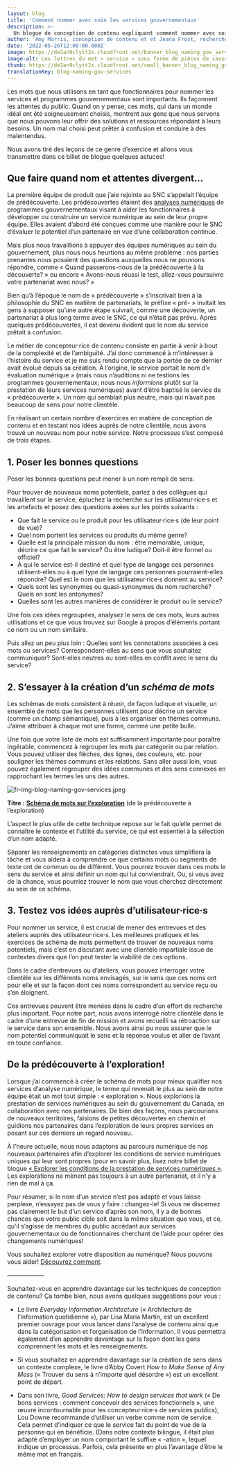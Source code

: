 ```yaml
---
layout: blog
title: 'Comment nommer avec soin les services gouvernementaux'
description: >-
  Un blogue de conception de contenu expliquant comment nommer avec soin les services gouvernementaux. Il est important de bien choisir les noms, car les mots que nous utilisons en tant que fonctionnaires façonnent les attentes des gens. Un nom qui ne convient pas peut porter à confusion et être source de malentendus à l’égard des services et programmes gouvernementaux.
author: 'Amy Morris, conception de contenu et et Jeana Frost, recherche en design'
date: '2022-05-26T12:00:00.000Z'
image: https://de2an9clyit2x.cloudfront.net/banner_blog_naming_gov_services_3e9945e4af.jpeg
image-alt: Les lettres du mot « service » sous forme de pièces de casse-tête dans le désordre, montrant que tout ne s’emboîte pas toujours!
thumb: https://de2an9clyit2x.cloudfront.net/small_banner_blog_naming_gov_services_3e9945e4af.jpeg
translationKey: blog-naming-gov-services
---
```

Les mots que nous utilisons en tant que fonctionnaires pour nommer les services et programmes gouvernementaux sont importants. Ils façonnent les attentes du public. Quand on y pense, ces mots, qui dans un monde idéal ont été soigneusement choisis, montrent aux gens que nous servons que nous pouvons leur offrir des solutions et ressources répondant à leurs besoins. Un nom mal choisi peut prêter à confusion et conduire à des malentendus.   

Nous avons tiré des leçons de ce genre d’exercice et allons vous transmettre dans ce billet de blogue quelques astuces! 

## Que faire quand nom et attentes divergent…

La première équipe de produit que j’aie rejointe au SNC s’appelait l’équipe de prédécouverte. Les prédécouvertes étaient des [analyses numériques](https://github.com/cds-snc/exploration-documentation) de programmes gouvernementaux visant à aider les fonctionnaires à développer ou construire un service numérique au sein de leur propre équipe. Elles avaient d’abord été conçues comme une manière pour le SNC d’évaluer le potentiel d’un partenaire en vue d’une collaboration continue. 

Mais plus nous travaillions à appuyer des équipes numériques au sein du gouvernement, plus nous nous heurtions au même problème : nos parties prenantes nous posaient des questions auxquelles nous ne pouvions répondre, comme « Quand passerons-nous de la prédécouverte à la découverte? » ou encore « Avons-nous réussi le test, allez-vous poursuivre votre partenariat avec nous? »

Bien qu’à l’époque le nom de « prédécouverte » s’inscrivait bien à la philosophie du SNC en matière de partenariats, le préfixe « pré- » invitait les gens à supposer qu’une autre étape suivrait, comme une découverte, un partenariat à plus long terme avec le SNC, ce qui n’était pas prévu. Après quelques prédécouvertes, il est devenu évident que le nom du service prêtait à confusion.

Le métier de concepteur·rice de contenu consiste en partie à venir à bout de la complexité et de l’ambiguïté. J’ai donc commencé à m’intéresser à l’histoire du service et je me suis rendu compte que la portée de ce dernier avait évolué depuis sa création. À l’origine, le service portait le nom d’« évaluation numérique » (mais nous n’auditions ni ne testions les programmes gouvernementaux; nous nous *informions* plutôt sur la prestation de leurs services numériques) avant d’être baptisé le service de « prédécouverte ». Un nom qui semblait plus neutre, mais qui n’avait pas beaucoup de sens pour notre clientèle. 

En réalisant un certain nombre d’exercices en matière de conception de contenu et en testant nos idées auprès de notre clientèle, nous avons trouvé un nouveau nom pour notre service. Notre processus s’est composé de trois étapes.

## 1. Poser les bonnes questions

Poser les bonnes questions peut mener à un nom rempli de sens. 

Pour trouver de nouveaux noms potentiels, parlez à des collègues qui travaillent sur le service, épluchez la recherche sur les utilisateur·rice·s et les artefacts et posez des questions axées sur les points suivants : 

- Que fait le service ou le produit pour les utilisateur·rice·s (de leur point de vue)?
- Quel nom portent les services ou produits du même genre?  
- Quelle est la principale mission du nom : être mémorable, unique, décrire ce que fait le service? Ou être ludique? Doit-il être formel ou officiel?
- À qui le service est-il destiné et quel type de langage ces personnes utilisent-elles ou à quel type de langage ces personnes pourraient-elles répondre? Quel est le nom que les utilisateur·rice·s donnent au service?
- Quels sont les synonymes ou quasi-synonymes du nom recherché? Quels en sont les antonymes? 
- Quelles sont les autres manières de considérer le produit ou le service?

Une fois ces idées regroupées, analysez le sens de ces mots, leurs autres utilisations et ce que vous trouvez sur Google à propos d’éléments portant ce nom ou un nom similaire. 
 
Puis allez un peu plus loin : Quelles sont les connotations associées à ces mots ou services? Correspondent-elles au sens que vous souhaitez communiquer? Sont-elles neutres ou sont-elles en conflit avec le sens du service?

## 2. S’essayer à la création d’un *schéma de mots* 

Les schémas de mots consistent à réunir, de façon ludique et visuelle, un ensemble de mots que les personnes utilisent pour décrire un service (comme un champ sémantique), puis à les organiser en thèmes communs. J’aime attribuer à chaque mot une forme, comme une petite bulle. 

Une fois que votre liste de mots est suffisamment importante pour paraître ingérable, commencez à regrouper les mots par catégorie ou par relation. Vous pouvez utiliser des flèches, des lignes, des couleurs, etc. pour souligner les thèmes communs et les relations. Sans aller aussi loin, vous pouvez également regrouper des idées communes et des sens connexes en rapprochant les termes les uns des autres. 

![fr-img-blog-naming-gov-services.jpeg](https://de2an9clyit2x.cloudfront.net/fr_img_blog_naming_gov_services_f1cce88abc.jpeg)

**Titre :** **[Schéma de mots sur l’exploration](https://miro.com/app/board/o9J_lZkOkQs=/)** (de la prédécouverte à l’exploration)

L’aspect le plus utile de cette technique repose sur le fait qu’elle permet de connaître le contexte et l’utilité du service, ce qui est essentiel à la sélection d’un nom adapté. 

Séparer les renseignements en catégories distinctes vous simplifiera la tâche et vous aidera à comprendre ce que certains mots ou segments de texte ont de commun ou de différent. Vous pourrez trouver dans ces mots le sens du service et ainsi définir un nom qui lui conviendrait. Ou, si vous avez de la chance, vous pourriez trouver le nom que vous cherchez directement au sein de ce schéma. 

## 3. Testez vos idées auprès d’utilisateur·rice·s

Pour nommer un service, il est crucial de mener des entrevues et des ateliers auprès des utilisateur·rice·s. Les meilleures pratiques et les exercices de schéma de mots permettent de trouver de nouveaux noms potentiels, mais c’est en discutant avec une clientèle impartiale issue de contextes divers que l’on peut tester la viabilité de ces options. 

Dans le cadre d’entrevues ou d’ateliers, vous pouvez interroger votre clientèle sur les différents noms envisagés, sur le sens que ces noms ont pour elle et sur la façon dont ces noms correspondent au service reçu ou s’en éloignent. 

Ces entrevues peuvent être menées dans le cadre d’un effort de recherche plus important. Pour notre part, nous avons interrogé notre clientèle dans le cadre d’une entrevue de fin de mission et avons recueilli sa rétroaction sur le service dans son ensemble. Nous avons ainsi pu nous assurer que le nom potentiel communiquait le sens et la réponse voulus et aller de l’avant en toute confiance.


## De la prédécouverte à l’exploration!

Lorsque j’ai commencé à créer le schéma de mots pour mieux qualifier nos services d’analyse numérique, le terme qui revenait le plus au sein de notre équipe était un mot tout simple : « exploration ». Nous explorions la prestation de services numériques au sein du gouvernement du Canada, en collaboration avec nos partenaires. De bien des façons, nous parcourions de nouveaux territoires, faisions de petites découvertes en chemin et guidions nos partenaires dans l’exploration de leurs propres services en posant sur ces derniers un regard nouveau. 

À l’heure actuelle, nous nous adaptons au parcours numérique de nos nouveaux partenaires afin d’explorer les conditions de service numériques uniques qui leur sont propres (pour en savoir plus, lisez notre billet de blogue [« Explorer les conditions de la prestation de services numériques »](https://numerique.canada.ca/2021/04/07/explorer-les-conditions-de-la-prestation-de-services-num%C3%A9riques/). Les explorations ne mènent pas toujours à un autre partenariat, et il n’y a rien de mal à ça. 

Pour résumer, si le nom d’un service n’est pas adapté et vous laisse perplexe, n’essayez pas de vous y faire : changez-le! Si vous ne discernez pas clairement le but d’un service d’après son nom, il y a de bonnes chances  que votre public cible soit dans la même situation que vous, et ce, qu’il s’agisse de membres du public accédant aux services gouvernementaux ou de fonctionnaires cherchant de l’aide pour opérer des changements numériques!

Vous souhaitez explorer votre disposition au numérique? Nous pouvons vous aider! [Découvrez comment](https://numerique.canada.ca/encadrement-et-conseil/).

——————

Souhaitez-vous en apprendre davantage sur les techniques de conception de contenu? Ça tombe bien, nous avons quelques suggestions pour vous : 

- Le livre *Everyday Information Architecture* (« Architecture de l’information quotidienne »), par Lisa Maria Martin, est un excellent premier ouvrage pour vous lancer dans l’analyse de contenu ainsi que dans la catégorisation et l’organisation de l’information. Il vous permettra également d’en apprendre davantage sur la façon dont les gens comprennent les mots et les renseignements. 

- Si vous souhaitez en apprendre davantage sur la création de sens dans un contexte complexe, le livre d’Abby Covert *How to Make Sense of Any Mess* (« Trouver du sens à n’importe quel désordre ») est un excellent point de départ. 

- Dans son livre, *Good Services: How to design services that work* (« De bons services : comment concevoir des services fonctionnels », une œuvre incontournable pour les concepteur·rice·s de services publics), Lou Downe recommande d’utiliser un verbe comme nom de service. Cela permet d’indiquer ce que le service fait du point de vue de la personne qui en bénéficie. (Dans notre contexte bilingue, il était plus adapté d’employer un nom comportant le suffixe « -ation », lequel indique un processus. Parfois, cela présente en plus l’avantage d’être le même mot en français.
